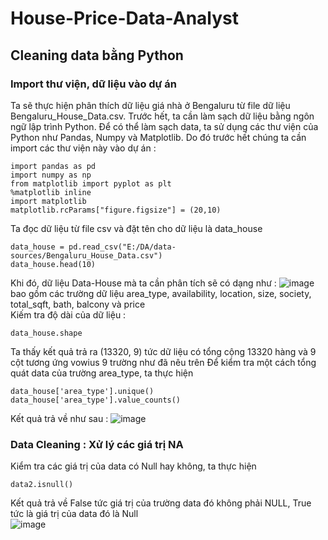 ﻿# House-Price-Data-Analyst
## Cleaning data bằng Python
### Import thư viện, dữ liệu vào dự án
Ta sẽ thực hiện phân thích dữ liệu giá nhà ở Bengaluru từ file dữ liệu Bengaluru_House_Data.csv. Trước hết, ta cần làm sạch dữ liệu bằng ngôn ngữ lập trình Python. Để có thể làm sạch data, ta sử dụng các thư viện của Python như Pandas, Numpy và Matplotlib. Do đó trước hết chúng ta cần import các thư viện này vào dự án : 
``` 
import pandas as pd
import numpy as np
from matplotlib import pyplot as plt
%matplotlib inline
import matplotlib
matplotlib.rcParams["figure.figsize"] = (20,10)
```
Ta đọc dữ liệu từ file csv và đặt tên cho dữ liệu là data_house
```
data_house = pd.read_csv("E:/DA/data-sources/Bengaluru_House_Data.csv")    
data_house.head(10)
```
Khi đó, dữ liệu Data-House mà ta cần phân tích sẽ có dạng như : 
![image](https://user-images.githubusercontent.com/92925089/201486544-7daee33e-679f-4bc8-a806-ed8ab4277374.png)
bao gồm các trường dữ liệu area_type, availability, location, size, society, total_sqft, bath, balcony và price<br/>
Kiếm tra độ dài của dữ liệu : 
```
data_house.shape
```
Ta thấy kết quả trả ra (13320, 9) tức dữ liệu có tổng cộng 13320 hàng và 9 cột tương ứng vowius 9 trường như đã nêu trên
Để kiểm tra một cách tổng quát data của trường area_type, ta thực hiện 
```
data_house['area_type'].unique()
data_house['area_type'].value_counts()
```
Kết quả trả về như sau : 
![image](https://user-images.githubusercontent.com/92925089/201486793-91ba2da6-2c11-4984-a5f7-aa9f97d02ce3.png)

### Data Cleaning : Xử lý các giá trị NA
Kiểm tra các giá trị của data có Null hay không, ta thực hiện
```
data2.isnull()
```
Kết quả trả về False tức giá trị của trường data đó không phải NULL, True tức là giá trị của data đó là Null<br/>
![image](https://user-images.githubusercontent.com/92925089/201487270-da3b1252-33b7-4874-89a9-6852a888e3c3.png)
